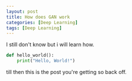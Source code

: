```yaml
---
layout: post
title: How does GAN work
categories: [Deep Learning]
tags: [Deep Learning]
---
```

I still don't know but i will learn how.
```python
def hello_world():
    print("Hello, World!")
```
till then this is the post you're getting so back off.
